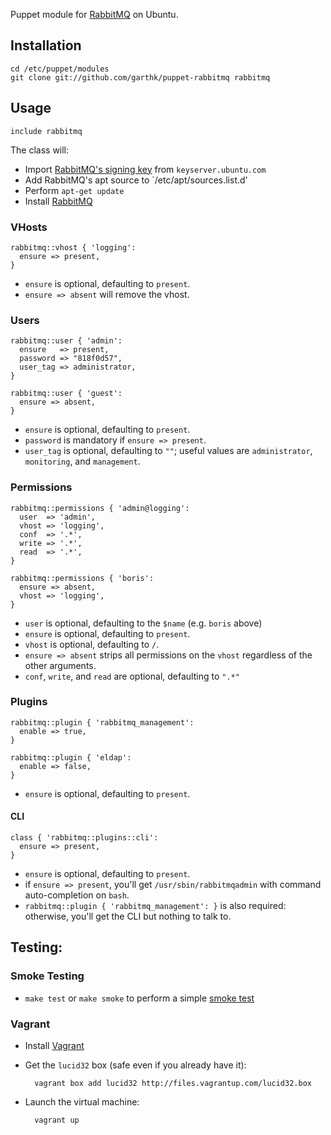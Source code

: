 Puppet module for [RabbitMQ] on Ubuntu. 

## Installation

    cd /etc/puppet/modules
    git clone git://github.com/garthk/puppet-rabbitmq rabbitmq

## Usage

    include rabbitmq

The class will:

* Import [RabbitMQ's signing key][056E8E56] from `keyserver.ubuntu.com`
* Add RabbitMQ's apt source to `/etc/apt/sources.list.d'
* Perform `apt-get update`
* Install [RabbitMQ]

[056E8E56]: http://keyserver.ubuntu.com:11371/pks/lookup?op=get&search=0xF7B8CEA6056E8E56

### VHosts

    rabbitmq::vhost { 'logging':
      ensure => present,
    }

* `ensure` is optional, defaulting to `present`.
* `ensure => absent` will remove the vhost.

### Users

    rabbitmq::user { 'admin':
      ensure   => present,
      password => "818f0d57",
      user_tag => administrator,
    }

    rabbitmq::user { 'guest':
      ensure => absent,
    }

* `ensure` is optional, defaulting to `present`.
* `password` is mandatory if `ensure => present`.
* `user_tag` is optional, defaulting to `""`; useful values are
  `administrator`, `monitoring`, and `management`.

### Permissions

    rabbitmq::permissions { 'admin@logging':
      user  => 'admin',
      vhost => 'logging',
      conf  => '.*',
      write => '.*',
      read  => '.*',
    }

    rabbitmq::permissions { 'boris':
      ensure => absent,
      vhost => 'logging',
    }

* `user` is optional, defaulting to the `$name` (e.g. `boris` above)
* `ensure` is optional, defaulting to `present`.
* `vhost` is optional, defaulting to `/`.
* `ensure => absent` strips all permissions on the `vhost` regardless of
  the other arguments.
* `conf`, `write`, and `read` are optional, defaulting to `".*"`

### Plugins

    rabbitmq::plugin { 'rabbitmq_management':
      enable => true,
    }

    rabbitmq::plugin { 'eldap':
      enable => false,
    }

* `ensure` is optional, defaulting to `present`.

#### CLI

    class { 'rabbitmq::plugins::cli': 
      ensure => present,
    }

* `ensure` is optional, defaulting to `present`.
* if `ensure => present`, you'll get `/usr/sbin/rabbitmqadmin` with
  command auto-completion on `bash`.
* `rabbitmq::plugin { 'rabbitmq_management': }` is also required:
  otherwise, you'll get the CLI but nothing to talk to.

## Testing:

### Smoke Testing

* `make test` or `make smoke` to perform a simple [smoke test]

### Vagrant

* Install [Vagrant]

* Get the `lucid32` box (safe even if you already have it):

        vagrant box add lucid32 http://files.vagrantup.com/lucid32.box

* Launch the virtual machine:

        vagrant up

[RabbitMQ]: http://www.rabbitmq.com/
[Vagrant]: http://vagrantup.com/
[smoke test]: http://docs.puppetlabs.com/guides/tests_smoke.html
[get in touch]: http://twitter.com/garthk
